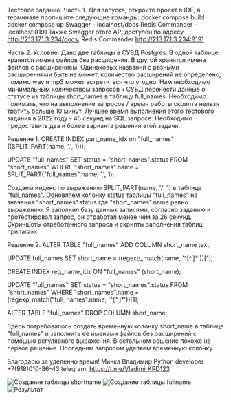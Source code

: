 Тестовое задание.
Часть 1.
Для запуска, откройте проект в IDE, в терминале пропишите следующие команды:
docker compose build
docker compose up
Swagger - localhost/docs
Redis Commander - localhost:8191
Также Swagger этого API доступен по адресу http://213.171.3.234/docs, Redis Commander http://213.171.3.234:8191

Часть 2.
Условие: 
Дано две таблицы в СУБД Postgres.
В одной таблице хранятся имена файлов без расширения. В другой хранятся имена файлов с
расширением. Одинаковых названий с разными расширениями быть не может, количество
расширений не определено, помимо wav и mp3 может встретиться что угодно.
Нам необходимо минимальным количеством запросов к СУБД перенести данные о статусе из
таблицы short_names в таблицу full_names.
Необходимо понимать, что на выполнение запросов / время работы скрипта нельзя тратить
больше 10 минут. Лучшее время выполнения этого тестового задания в 2022 году - 45 секунд на
SQL запросе.
Необходимо предоставить два и более варианта решения этой задачи.

Решение 1.
CREATE INDEX part_name_idx on "full_names" ((SPLIT_PART(name, '.', 1)));

UPDATE "full_names"
SET status = "short_names".status
FROM "short_names"
WHERE "short_names".name = SPLIT_PART("full_names".name, '.', 1);

Создаем индекс по выражению SPLIT_PART(name, '.', 1) в таблице "full_names".
Обновляем колонку status таблицы "full_names" на значения "short_names".status
где "short_names".name равно выражению. Я заполнил базу данных записями, согласно заданию и протестировал запрос, он отработал менее чем за 26 секунд. 
Скриншоты отработанного запроса и скрипты заполнения таблиц прилагаю.

Решение 2.
ALTER TABLE "full_names"
ADD COLUMN short_name text;

UPDATE full_names
SET short_name = (regexp_match(name, '^[^.]*'))[1];

CREATE INDEX reg_name_idx ON "full_names" (short_name);

UPDATE "full_names"
SET status = "short_names".status
FROM "short_names"
WHERE "short_names".name = (regexp_match("full_names".name, '^[^.]*'))[1];

ALTER TABLE "full_names"
DROP COLUMN short_name;

Здесь потребовалось создать временную колонку short_name в таблице "full_names" и
заполнить ее именами файлов без расширений с помощью регулярного выражения.
В остальном решение похоже на первое решение. Последним запросом удаляем временную колонку.

Благодарю за уделенно время! Минка Владимир Python developer +7(918)010-86-43 telegram: https://t.me/VladimirKRD123

![Создание таблицы shortname](https://github.com/VladimirMinkaKRD/LexicomAI.API/assets/125747669/715220ce-4f23-4e05-8f41-509faf7c66ce)
![Создание таблицы fullname](https://github.com/VladimirMinkaKRD/LexicomAI.API/assets/125747669/ec134bac-fb68-4d11-b417-ba73f0e4fb92)
![Результат](https://github.com/VladimirMinkaKRD/LexicomAI.API/assets/125747669/e6801158-c87e-4496-866b-2b65c9d31105)
